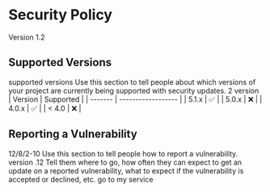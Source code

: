 # Security Policy
Version 1.2
## Supported Versions
supported versions
Use this section to tell people about which versions of your project are
currently being supported with security updates.
2 version
| Version | Supported          |
| ------- | ------------------ |
| 5.1.x   | :white_check_mark: |
| 5.0.x   | :x:                |
| 4.0.x   | :white_check_mark: |
| < 4.0   | :x:                |

## Reporting a Vulnerability
12/8/2-10
Use this section to tell people how to report a vulnerability.
version .12
Tell them where to go, how often they can expect to get an update on a
reported vulnerability, what to expect if the vulnerability is accepted or
declined, etc.
go to my service
